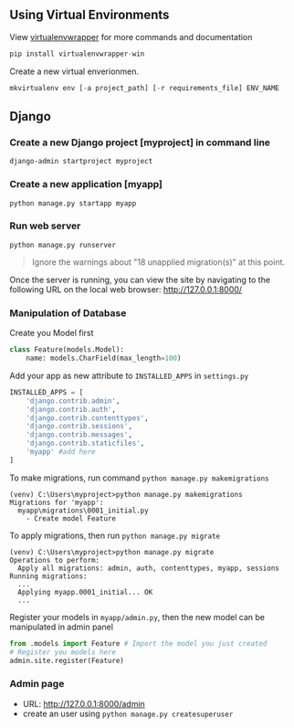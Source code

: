 ## Using Virtual Environments

View [virtualenvwrapper][1] for more commands and documentation

```python
pip install virtualenvwrapper-win
```

Create a new virtual enverionmen.
```python
mkvirtualenv env [-a project_path] [-r requirements_file] ENV_NAME
```

## Django
### Create a new Django project [myproject] in command line
```
django-admin startproject myproject
``` 

### Create a new application [myapp]
```
python manage.py startapp myapp
```

### Run web server

```
python manage.py runserver
```

> Ignore the warnings about  "18 unapplied migration(s)" at this point. 

Once the server is running, you can view the site by navigating to the following URL on the local web browser: http://127.0.0.1:8000/

### Manipulation of Database
Create you Model first
```python
class Feature(models.Model):
    name: models.CharField(max_length=100)
```

Add your app as new attribute to `INSTALLED_APPS` in `settings.py`
```python
INSTALLED_APPS = [
    'django.contrib.admin',
    'django.contrib.auth',
    'django.contrib.contenttypes',
    'django.contrib.sessions',
    'django.contrib.messages',
    'django.contrib.staticfiles',
    'myapp' #add here
]
```

To make migrations, run command `python manage.py makemigrations`
```
(venv) C:\Users\myproject>python manage.py makemigrations
Migrations for 'myapp':
  myapp\migrations\0001_initial.py
    - Create model Feature
```

To apply migrations, then run `python manage.py migrate`
```
(venv) C:\Users\myproject>python manage.py migrate
Operations to perform:
  Apply all migrations: admin, auth, contenttypes, myapp, sessions
Running migrations:
  ...
  Applying myapp.0001_initial... OK
  ...
```

Register your models in `myapp/admin.py`, then the new model can be manipulated in admin panel
```python
from .models import Feature # Import the model you just created
# Register you models here
admin.site.register(Feature) 
```

### Admin page
- URL:  http://127.0.0.1:8000/admin
- create an user using `python manage.py createsuperuser`

<!-- URL below -->
[1]:https://virtualenvwrapper.readthedocs.io/en/latest/command_ref.html#managing-environments